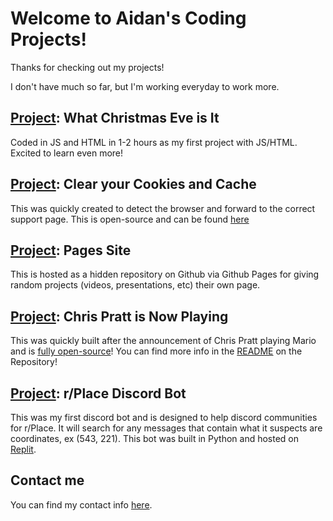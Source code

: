 <link rel="apple-touch-icon" sizes="180x180" href="/apple-touch-icon.png">
<link rel="icon" type="image/png" sizes="32x32" href="/favicon-32x32.png">
<link rel="icon" type="image/png" sizes="16x16" href="/favicon-16x16.png">
<link rel="manifest" href="/site.webmanifest">
<link rel="mask-icon" href="/safari-pinned-tab.svg" color="#5bbad5">
<meta name="msapplication-TileColor" content="#2b5797">
<meta name="theme-color" content="#ffffff">

# Welcome to Aidan's Coding Projects!

Thanks for checking out my projects!

I don't have much so far, but I'm working everyday to work more.

## [Project](https://whatchristmaseveisit.com): What Christmas Eve is It

Coded in JS and HTML in 1-2 hours as my first project with JS/HTML. Excited to learn even more!

## [Project](https://clearyourcookiesandcache.com): Clear your Cookies and Cache

This was quickly created to detect the browser and forward to the correct support page. This is open-source and can be found [here](https://github.com/aidancomi/clearyourcookiesandcache)

## [Project](https://comi.page/example): Pages Site

This is hosted as a hidden repository on Github via Github Pages for giving random projects (videos, presentations, etc) their own page.

## [Project](https://chrisprattisnowplaying.com): Chris Pratt is Now Playing

This was quickly built after the announcement of Chris Pratt playing Mario and is [fully open-source](https://github.com/aidancomi/chrisprattisnowplaying)! You can find more info in the [README](https://github.com/aidancomi/chrisprattisnowplaying#readme) on the Repository!

## [Project](https://github.com/aidancomi/r-placebot): r/Place Discord Bot

This was my first discord bot and is designed to help discord communities for r/Place. It will search for any messages that contain what it suspects are coordinates, ex (543, 221).  This bot was built in Python and hosted on [Replit](https://replit.com/@aidancomi/rPlace-Bot).

## Contact me

You can find my contact info [here](/contact).
